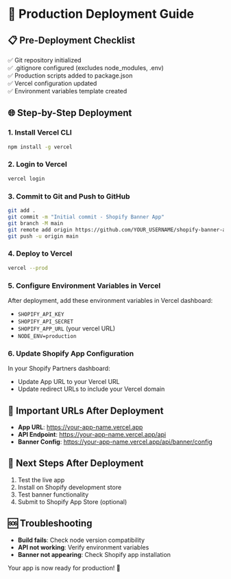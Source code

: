 # 🚀 Production Deployment Guide

## 📋 Pre-Deployment Checklist

✅ Git repository initialized  
✅ .gitignore configured (excludes node_modules, .env)  
✅ Production scripts added to package.json  
✅ Vercel configuration updated  
✅ Environment variables template created  

## 🌐 Step-by-Step Deployment

### 1. Install Vercel CLI
```bash
npm install -g vercel
```

### 2. Login to Vercel
```bash
vercel login
```

### 3. Commit to Git and Push to GitHub
```bash
git add .
git commit -m "Initial commit - Shopify Banner App"
git branch -M main
git remote add origin https://github.com/YOUR_USERNAME/shopify-banner-app.git
git push -u origin main
```

### 4. Deploy to Vercel
```bash
vercel --prod
```

### 5. Configure Environment Variables in Vercel
After deployment, add these environment variables in Vercel dashboard:
- `SHOPIFY_API_KEY`
- `SHOPIFY_API_SECRET`
- `SHOPIFY_APP_URL` (your vercel URL)
- `NODE_ENV=production`

### 6. Update Shopify App Configuration
In your Shopify Partners dashboard:
- Update App URL to your Vercel URL
- Update redirect URLs to include your Vercel domain

## 🔗 Important URLs After Deployment

- **App URL**: https://your-app-name.vercel.app
- **API Endpoint**: https://your-app-name.vercel.app/api
- **Banner Config**: https://your-app-name.vercel.app/api/banner/config

## 🎯 Next Steps After Deployment

1. Test the live app
2. Install on Shopify development store
3. Test banner functionality
4. Submit to Shopify App Store (optional)

## 🆘 Troubleshooting

- **Build fails**: Check node version compatibility
- **API not working**: Verify environment variables
- **Banner not appearing**: Check Shopify app installation

Your app is now ready for production! 🎉
